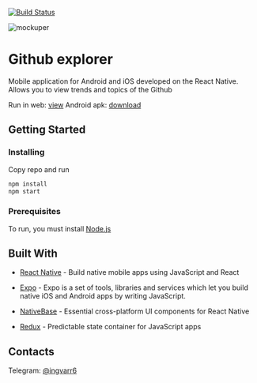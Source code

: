 [![Build Status](https://travis-ci.org/ingvarr6/Github-explorer.svg?branch=master)](https://travis-ci.org/ingvarr6/Github-explorer)

![mockuper](https://user-images.githubusercontent.com/7270929/42031594-7c218c64-7adf-11e8-9d5f-4bc3fec20eab.jpg)

# Github explorer
 
Mobile application for Android and iOS developed on the React Native. Allows you to view trends and topics of the Github

Run in web: [view](https://expo.io/appetize-simulator?url=https://expo.io/@ingvarr6/Github-explorer)
Android apk: [download](https://exp-shell-app-assets.s3-us-west-1.amazonaws.com/android%2F%40ingvarr6%2FGithub-explorer-7c0871da-79fe-11e8-a1f5-0a580a780745-signed.apk)

## Getting Started

### Installing
Copy repo and run
```bash
npm install
npm start
```



### Prerequisites
 
To run, you must install [Node.js](https://nodejs.org/en/)


## Built With

  

*  [React Native](https://facebook.github.io/react-native/) - Build native mobile apps using JavaScript and React

*  [Expo](https://expo.io) - Expo is a set of tools, libraries and services which let you build native iOS and Android apps by writing JavaScript.

*  [NativeBase](https://nativebase.io/) - Essential cross-platform UI components for React Native
*  [Redux](https://redux.js.org) - Predictable state container for JavaScript apps


## Contacts

Telegram: [@ingvarr6](https://t.me/ingvarr6)

